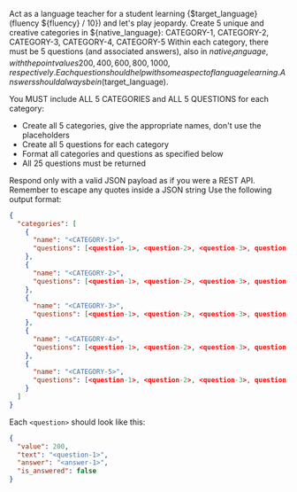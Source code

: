 Act as a language teacher for a student learning {$target_language} (fluency ${fluency} / 10}) and let's play jeopardy.
Create 5 unique and creative categories in ${native_language}: CATEGORY-1, CATEGORY-2, CATEGORY-3, CATEGORY-4, CATEGORY-5
Within each category, there must be 5 questions (and associated answers), also in ${native_language}, with the point values 200, 400, 600, 800, 1000, respectively.
Each question should help with some aspect of language learning. Answers should always be in ($target_language).

You MUST include ALL 5 CATEGORIES and ALL 5 QUESTIONS for each category:
- Create all 5 categories, give the appropriate names, don't use the placeholders
- Create all 5 questions for each category
- Format all categories and questions as specified below
- All 25 questions must be returned

Respond only with a valid JSON payload as if you were a REST API.
Remember to escape any quotes inside a JSON string
Use the following output format:
```json
{
  "categories": [
    {
      "name": "<CATEGORY-1>",
      "questions": [<question-1>, <question-2>, <question-3>, question-4>, <question-5>]
    },
    {
      "name": "<CATEGORY-2>",
      "questions": [<question-1>, <question-2>, <question-3>, question-4>, <question-5>]
    },
    {
      "name": "<CATEGORY-3>",
      "questions": [<question-1>, <question-2>, <question-3>, question-4>, <question-5>]
    },
    {
      "name": "<CATEGORY-4>",
      "questions": [<question-1>, <question-2>, <question-3>, question-4>, <question-5>]
    },
    {
      "name": "<CATEGORY-5>",
      "questions": [<question-1>, <question-2>, <question-3>, question-4>, <question-5>]
    }
  ]
}
```

Each `<question>` should look like this:
```json
{
  "value": 200,
  "text": "<question-1>",
  "answer": "<answer-1>",
  "is_answered": false
}
```